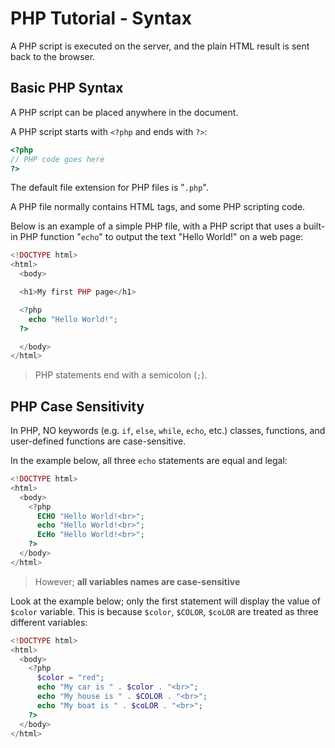 # PHP Tutorial - Syntax

A PHP script is executed on the server, and the plain HTML result is sent back to the browser.

## Basic PHP Syntax

A PHP script can be placed anywhere in the document.

A PHP script starts with `<?php` and ends with `?>`:
```php
<?php 
// PHP code goes here
?>
```

The default file extension for PHP files is "`.php`".

A PHP file normally contains HTML tags, and some PHP scripting code.

Below is an example of a simple PHP file, with a PHP script that uses a built-in PHP function "`echo`" to output the text "Hello World!" on a web page:

```php
<!DOCTYPE html>
<html>
  <body>

  <h1>My first PHP page</h1>

  <?php 
    echo "Hello World!";
  ?>

  </body>
</html>
```

> PHP statements end with a semicolon (`;`).

## PHP Case Sensitivity

In PHP, NO keywords (e.g. `if`, `else`, `while`, `echo`, etc.) classes, functions, and user-defined functions are case-sensitive.

In the example below, all three `echo` statements are equal and legal:

```php
<!DOCTYPE html>
<html>
  <body>
    <?php 
      ECHO "Hello World!<br>";
      echo "Hello World!<br>";
      EcHo "Hello World!<br>";
    ?>
  </body>
</html>
```

> However; **all variables names are case-sensitive**

Look at the example below; only the first statement will display the value of `$color` variable. This is because `$color`, `$COLOR`, `$coLOR` are treated as three different variables:

```php
<!DOCTYPE html>
<html>
  <body>
    <?php
      $color = "red";
      echo "My car is " . $color . "<br>";
      echo "My house is " . $COLOR . "<br>";
      echo "My boat is " . $coLOR . "<br>";
    ?>
  </body>
</html>
```